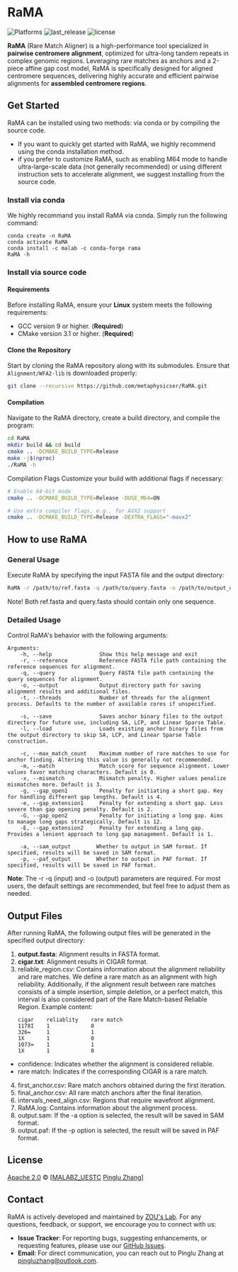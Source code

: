 ﻿# RaMA
![Platforms](https://anaconda.org/malab/rama/badges/platforms.svg) ![last_release](https://anaconda.org/malab/rama/badges/latest_release_date.svg) ![license](https://anaconda.org/malab/rama/badges/license.svg)

**RaMA** (Rare Match Aligner) is a high-performance tool specialized in **pairwise centromere alignment**, optimized for ultra-long tandem repeats in complex genomic regions. Leveraging rare matches as anchors and a 2-piece affine gap cost model, RaMA is specifically designed for aligned centromere sequences, delivering highly accurate and efficient pairwise alignments for **assembled centromere regions**.

## Get Started
RaMA can be installed using two methods: via conda or by compiling the source code. 
- If you want to quickly get started with RaMA, we highly recommend using the conda installation method. 
- if you prefer to customize RaMA, such as enabling M64 mode to handle ultra-large-scale data (not generally recommended) or using different instruction sets to accelerate alignment, we suggest installing from the source code.
### Install via conda
We highly recommand you install RaMA via conda. Simply run the following command:
~~~
conda create -n RaMA
conda activate RaMA
conda install -c malab -c conda-forge rama
RaMA -h
~~~
### Install via source code

#### Requirements
Before installing RaMA, ensure your **Linux** system meets the following requirements:
- GCC version 9 or higher. (**Required**)
- CMake version 3.1 or higher. (**Required**)
#### Clone the Repository
Start by cloning the RaMA repository along with its submodules. Ensure that `Alignment/WFA2-lib` is downloaded properly:
~~~sh
git clone --recursive https://github.com/metaphysicser/RaMA.git
~~~
#### Compilation
Navigate to the RaMA directory, create a build directory, and compile the program:
~~~sh
cd RaMA 
mkdir build && cd build
cmake .. -DCMAKE_BUILD_TYPE=Release
make -j$(nproc)
./RaMA -h
~~~
Compilation Flags
Customize your build with additional flags if necessary:
~~~sh
# Enable 64-bit mode
cmake .. -DCMAKE_BUILD_TYPE=Release -DUSE_M64=ON

# Use extra compiler flags, e.g., for AVX2 support
cmake .. -DCMAKE_BUILD_TYPE=Release -DEXTRA_FLAGS="-mavx2"
~~~

## How to use RaMA
### General Usage
Execute RaMA by specifying the input FASTA file and the output directory:
~~~sh
RaMA -r /path/to/ref.fasta -q /path/to/query.fasta -o /path/to/output_dir
~~~
Note! Both ref.fasta and query.fasta should contain only one sequence.
### Detailed Usage
Control RaMA's behavior with the following arguments:
~~~plaintext
Arguments:
    -h, --help               Show this help message and exit 
    -r, --reference          Reference FASTA file path containing the reference sequences for alignment.
    -q, --query              Query FASTA file path containing the query sequences for alignment.
    -o, --output             Output directory path for saving alignment results and additional files.
    -t, --threads            Number of threads for the alignment process. Defaults to the number of available cores if unspecified.
    
    -s, --save               Saves anchor binary files to the output directory for future use, including SA, LCP, and Linear Sparse Table.
    -l, --load               Loads existing anchor binary files from the output directory to skip SA, LCP, and Linear Sparse Table construction.
   
    -c, --max_match_count    Maximum number of rare matches to use for anchor finding. Altering this value is generally not recommended.
    -m, --match              Match score for sequence alignment. Lower values favor matching characters. Default is 0.
    -x, --mismatch           Mismatch penalty. Higher values penalize mismatches more. Default is 3.
    -g, --gap_open1          Penalty for initiating a short gap. Key for handling different gap lengths. Default is 4.
    -e, --gap_extension1     Penalty for extending a short gap. Less severe than gap opening penalty. Default is 2.
    -G, --gap_open2          Penalty for initiating a long gap. Aims to manage long gaps strategically. Default is 12.
    -E, --gap_extension2     Penalty for extending a long gap. Provides a lenient approach to long gap management. Default is 1.

    -a, --sam_output        Whether to output in SAM format. If specified, results will be saved in SAM format.
    -p, --paf_output        Whether to output in PAF format. If specified, results will be saved in PAF format.
~~~
**Note**: The -r -q (input) and -o (output) parameters are required. For most users, the default settings are recommended, but feel free to adjust them as needed.

## Output Files
After running RaMA, the following output files will be generated in the specified output directory:

1. **output.fasta**: Alignment results in FASTA format.
2. **cigar.txt**: Alignment results in CIGAR format.
3. reliable_region.csv: Contains information about the alignment reliability and rare matches. We define a rare match as an alignment with high reliability. Additionally, if the alignment result between rare matches consists of a simple insertion, simple deletion, or a perfect match, this interval is also considered part of the Rare Match-based Reliable Region. Example content:
   ```plaintext
   cigar    reliablity    rare match
   1178I    1             0
   326=     1             1
   1X       1             0
   1073=    1             1
   1X       1             0
- confidence: Indicates whether the alignment is considered reliable.
- rare match: Indicates if the corresponding CIGAR is a rare match.
4. first_anchor.csv: Rare match anchors obtained during the first iteration.
5. final_anchor.csv: All rare match anchors after the final iteration.
6. intervals_need_align.csv: Regions that require wavefront alignment.
7. RaMA.log: Contains information about the alignment process.
8. output.sam: If the -a option is selected, the result will be saved in SAM format. 
9. output.paf: If the -p option is selected, the result will be saved in PAF format.

## License
[Apache 2.0](https://github.com/metaphysicser/RaMA/blob/master/LICENSE) © [[MALABZ_UESTC](https://github.com/malabz) [Pinglu Zhang](https://metaphysicser.github.io/)]

## Contact

RaMA is actively developed and maintained by [ZOU's Lab](https://github.com/malabz). For any questions, feedback, or support, we encourage you to connect with us:

- **Issue Tracker**: For reporting bugs, suggesting enhancements, or requesting features, please use our [GitHub Issues](https://github.com/metaphysicser/RaMA/issues).
- **Email**: For direct communication, you can reach out to Pinglu Zhang at [pingluzhang@outlook.com](mailto:pingluzhang@outlook.com).

